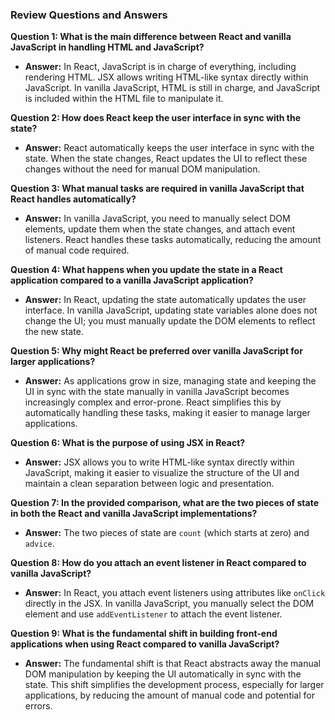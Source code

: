### Review Questions and Answers

**Question 1: What is the main difference between React and vanilla JavaScript in handling HTML and JavaScript?**

- **Answer:** In React, JavaScript is in charge of everything, including rendering HTML. JSX allows writing HTML-like syntax directly within JavaScript. In vanilla JavaScript, HTML is still in charge, and JavaScript is included within the HTML file to manipulate it.

**Question 2: How does React keep the user interface in sync with the state?**

- **Answer:** React automatically keeps the user interface in sync with the state. When the state changes, React updates the UI to reflect these changes without the need for manual DOM manipulation.

**Question 3: What manual tasks are required in vanilla JavaScript that React handles automatically?**

- **Answer:** In vanilla JavaScript, you need to manually select DOM elements, update them when the state changes, and attach event listeners. React handles these tasks automatically, reducing the amount of manual code required.

**Question 4: What happens when you update the state in a React application compared to a vanilla JavaScript application?**

- **Answer:** In React, updating the state automatically updates the user interface. In vanilla JavaScript, updating state variables alone does not change the UI; you must manually update the DOM elements to reflect the new state.

**Question 5: Why might React be preferred over vanilla JavaScript for larger applications?**

- **Answer:** As applications grow in size, managing state and keeping the UI in sync with the state manually in vanilla JavaScript becomes increasingly complex and error-prone. React simplifies this by automatically handling these tasks, making it easier to manage larger applications.

**Question 6: What is the purpose of using JSX in React?**

- **Answer:** JSX allows you to write HTML-like syntax directly within JavaScript, making it easier to visualize the structure of the UI and maintain a clean separation between logic and presentation.

**Question 7: In the provided comparison, what are the two pieces of state in both the React and vanilla JavaScript implementations?**

- **Answer:** The two pieces of state are `count` (which starts at zero) and `advice`.

**Question 8: How do you attach an event listener in React compared to vanilla JavaScript?**

- **Answer:** In React, you attach event listeners using attributes like `onClick` directly in the JSX. In vanilla JavaScript, you manually select the DOM element and use `addEventListener` to attach the event listener.

**Question 9: What is the fundamental shift in building front-end applications when using React compared to vanilla JavaScript?**

- **Answer:** The fundamental shift is that React abstracts away the manual DOM manipulation by keeping the UI automatically in sync with the state. This shift simplifies the development process, especially for larger applications, by reducing the amount of manual code and potential for errors.
